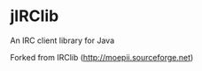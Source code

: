 jIRClib
=======

An IRC client library for Java

Forked from IRClib (http://moepii.sourceforge.net)
